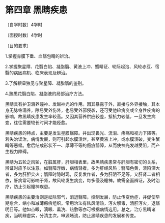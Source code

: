 # 第四章 黑睛疾患

〔自学时数〕4学时

〔面授时数〕4学时

〔目的要求〕

1.掌握赤膜下垂、血翳包睛的辨治。

2.掌握聚星障、花翳白陷、凝脂翳、黄液上冲、蟹睛证、轮际起泡、风轮赤豆、宿翳的病因病机、临床表现及辨治。

3.了解银呈独见与聚星障、凝脂翳的鉴别。

4.熟悉花翳白陷、凝脂液的局部治疗方法。

黑睛具有护卫涵养瞳神、发越神光的作用。因其暴露于外，直接与外界接触，其本身无脉络濡养，除易受外伤外，也易受外邪侵袭，还可受他轮病变或全身性疾病的影响，故黑睛疾患发生率较高。又因其营养供应较差，抵抗力较低，一旦发生病变，往往需要较长时间才能痊愈。

黑睛疾患的特点，主要是发生星膜翳障。并出现畏光、流泪、疼痛和视力下降等。若失治误治，病情发展，则可引起水膜溃烂，甚至黄液上冲，或水膜溃破，变生蟹睛等恶候。愈后结成形状不一、厚薄不等的瘢痕翳障，从而使神光发越受阻，而产生视力障碍。

黑睛为五轮之风轮，在脏属肝，肝胆相表里，故黑睛疾患常与肝胆有密切的关系，辨证时应予以注意。如翳障浮嫩，病情轻者，多为肝经风热；翳障色黄，溃陷深大者，多为肝胆实火；翳障时隐时现，反复发作者，多为肝阴不足等。又肝肾二者相依，肝病常可影响于肾，故风轮发生病变，每多侵及瞳神。故需全面辨证，及时治疗，防止引起瞳神疾患。

黑睛疾患的主要治则是祛除邪气，消退翳障，控制发展，防止传变他症，并促使早期愈合，缩小和减薄瘢痕组织。常用治法有祛风清热，泻火解毒，清肝泻火，退翳明目等。他如点眼，滴眼、熏洗、热敷等亦可根据病情选用。总之，治疗黑睛诸疾，当明辨虚实，分清主次，审源堵流，防止黑睛疾患的发展和传变。

